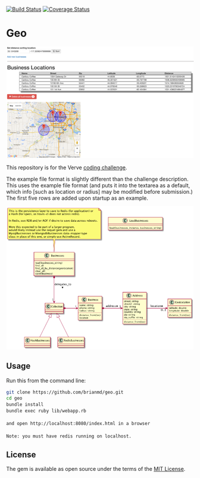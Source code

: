 [![Build Status](https://api.travis-ci.org/brianmd/geo.png?branch=master)](https://travis-ci.org/brianmd/geo)  [![Coverage Status](https://coveralls.io/repos/brianmd/geo/badge.png?branch=master&service=github)](https://coveralls.io/github/brianmd/geo?branch=master)

# Geo

![Alt text](docs/screenshot.png?raw=true "Screenshot")

This repository is for the Verve
[coding challenge](https://github.com/VerveWireless/software-challenge).

The example file format is slightly different than the challenge description. This uses the example file format (and puts it into the textarea as a default, which info [such as location or radius] may be modified before submission.) The first five rows are added upon startup as an example.

![Alt text](docs/verve.png?raw=true "Class Diagram")

## Usage

Run this from the command line:

```sh
git clone https://github.com/brianmd/geo.git
cd geo
bundle install
bundle exec ruby lib/webapp.rb

and open http://localhost:8080/index.html in a browser

Note: you must have redis running on localhost.
```

## License

The gem is available as open source under the terms of the [MIT License](http://opensource.org/licenses/MIT).
